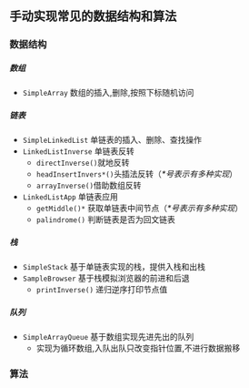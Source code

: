 ## 手动实现常见的数据结构和算法

### 数据结构

##### 数组
* <code>SimpleArray</code> 数组的插入,删除,按照下标随机访问

##### 链表
* <code>SimpleLinkedList</code> 单链表的插入、删除、查找操作 
* <code>LinkedListInverse</code> 单链表反转
	* <code>directInverse()</code>就地反转
	* <code>headInsertInvers\*()</code>头插法反转（*\*号表示有多种实现*）
	* <code>arrayInverse()</code>借助数组反转
* <code>LinkedListApp</code> 单链表应用
	* <code>getMiddle()\*</code>	获取单链表中间节点（*\*号表示有多种实现*）
	* <code>palindrome()</code> 判断链表是否为回文链表

##### 栈
* <code>SimpleStack</code> 基于单链表实现的栈，提供入栈和出栈
* <code>SampleBrowser</code> 基于栈模拟浏览器的前进和后退
	* <code>printInverse()</code> 递归逆序打印节点值

##### 队列
* <code>SimpleArrayQueue</code> 基于数组实现先进先出的队列
  *  实现为循环数组,入队出队只改变指针位置,不进行数据搬移

### 算法